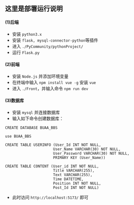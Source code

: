 ## 这里是部署运行说明

#### (1)后端
- 安装 `python3.x`
- 安装 `flask, mysql-connector-python`等插件
- 进入 `./PyCommunity/pythonProject/`
- 运行 `Flask.py`

#### (2)前端
- 安装 `Node.js` 并添加环境变量
- 在终端中输入 `npm install vue -g` 安装 `vue`
- 进入 `./Front`，并输入命令 `npm run dev`

#### (3)数据库
- 安装 `mysql` 并连接数据库
- 输入如下命令创建数据库：
```
CREATE DATABASE BUAA_BBS

use BUAA_BBS

CREATE TABLE USERINFO (User_Id INT NOT NULL,
                      User_Name VARCHAR(30) NOT NULL,
                      User_Password VARCHAR(30) NOT NULL,
                      PRIMARY KEY (User_Name))

CREATE TABLE CONTENT (User_id INT NOT NULL,
                      Title VARCHAR(255),
                      Text VARCHAR(255),
                      Time DATETIME,
                      Position INT NOT NULL,
                      Post_Id INT NOT NULL)

```
- 此时访问 `http://localhost:5173/` 即可